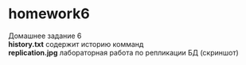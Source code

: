 # homework6
Домашнее задание 6 <br>
<strong>history.txt</strong> содержит историю комманд <br>
<strong>replication.jpg</strong> лабораторная работа по репликации БД (скриншот)
